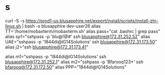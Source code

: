# s

curl -S -s https://prod1-us.blusapphire.net/export/install/scripts/install-ztn-linux.sh | bash -s blusapphire dev-user26
alias TT='/home/mobaxterm/mobaxterm.sh'
alias pass="cat .bashrc | grep pass"
alias sp1="sshpass -p 'blu@!@#' ssh blusapphire@172.31.252.52"
alias UAE="sshpass -p '1844di@lG14Solutions' ssh blusapphire@172.31.173.50"
alias j2="ssh blusapphire@172.31.173.41"

alias m1="sshpass -p '1844di@lG14Solutions' ssh blusapphire@172.31.252.1"
alias m2="sshpass -p 'Bfarooq123*' ssh bfarooq@172.31.172.50"
alias PPP="1844di@lG14Solutions"
